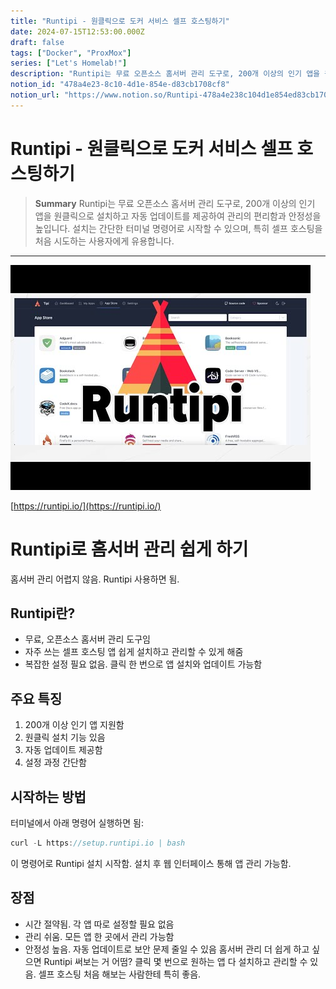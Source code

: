 ```yaml
---
title: "Runtipi - 원클릭으로 도커 서비스 셀프 호스팅하기"
date: 2024-07-15T12:53:00.000Z
draft: false
tags: ["Docker", "ProxMox"]
series: ["Let's Homelab!"]
description: "Runtipi는 무료 오픈소스 홈서버 관리 도구로, 200개 이상의 인기 앱을 원클릭으로 설치하고 자동 업데이트를 제공하여 관리의 편리함과 안정성을 높입니다. 설치는 간단한 터미널 명령어로 시작할 수 있으며, 특히 셀프 호스팅을 처음 시도하는 사용자에게 유용합니다."
notion_id: "478a4e23-8c10-4d1e-854e-d83cb1708cf8"
notion_url: "https://www.notion.so/Runtipi-478a4e238c104d1e854ed83cb1708cf8"
---
```


# Runtipi - 원클릭으로 도커 서비스 셀프 호스팅하기

> **Summary**
> Runtipi는 무료 오픈소스 홈서버 관리 도구로, 200개 이상의 인기 앱을 원클릭으로 설치하고 자동 업데이트를 제공하여 관리의 편리함과 안정성을 높입니다. 설치는 간단한 터미널 명령어로 시작할 수 있으며, 특히 셀프 호스팅을 처음 시도하는 사용자에게 유용합니다.

---

![Image](image_ef727221e0d9.png)

[https://runtipi.io/](https://runtipi.io/)

# Runtipi로 홈서버 관리 쉽게 하기

홈서버 관리 어렵지 않음. Runtipi 사용하면 됨.

## Runtipi란?

- 무료, 오픈소스 홈서버 관리 도구임
- 자주 쓰는 셀프 호스팅 앱 쉽게 설치하고 관리할 수 있게 해줌
- 복잡한 설정 필요 없음. 클릭 한 번으로 앱 설치와 업데이트 가능함
## 주요 특징

1. 200개 이상 인기 앱 지원함
1. 원클릭 설치 기능 있음
1. 자동 업데이트 제공함
1. 설정 과정 간단함
## 시작하는 방법

터미널에서 아래 명령어 실행하면 됨:

```javascript
curl -L https://setup.runtipi.io | bash
```

이 명령어로 Runtipi 설치 시작함. 설치 후 웹 인터페이스 통해 앱 관리 가능함.

## 장점

- 시간 절약됨. 각 앱 따로 설정할 필요 없음
- 관리 쉬움. 모든 앱 한 곳에서 관리 가능함
- 안정성 높음. 자동 업데이트로 보안 문제 줄일 수 있음
홈서버 관리 더 쉽게 하고 싶으면 Runtipi 써보는 거 어떰? 클릭 몇 번으로 원하는 앱 다 설치하고 관리할 수 있음. 셀프 호스팅 처음 해보는 사람한테 특히 좋음.

